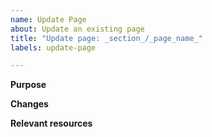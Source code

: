 ```yaml
---
name: Update Page
about: Update an existing page
title: "Update page: _section_/_page_name_"
labels: update-page

---
```


**Purpose**


**Changes**


**Relevant resources**
